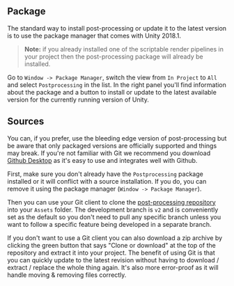 ## Package

The standard way to install post-processing or update it to the latest version is to use the package manager that comes with Unity 2018.1.

> **Note:** if you already installed one of the scriptable render pipelines in your project then the post-processing package will already be installed.

Go to `Window -> Package Manager`, switch the view from `In Project` to `All` and select `Postprocessing` in the list. In the right panel you'll find information about the package and a button to install or update to the latest available version for the currently running version of Unity.

## Sources

You can, if you prefer, use the bleeding edge version of post-processing but be aware that only packaged versions are officially supported and things may break. If you're not familiar with Git we recommend you download [Github Desktop](https://desktop.github.com/) as it's easy to use and integrates well with Github.

First, make sure you don't already have the `Postprocessing` package installed or it will conflict with a source installation. If you do, you can remove it using the package manager (`Window -> Package Manager`).

Then you can use your Git client to clone the [post-processing repository](https://github.com/Unity-Technologies/PostProcessing) into your `Assets` folder. The development branch is `v2` and is conveniently set as the default so you don't need to pull any specific branch unless you want to follow a specific feature being developed in a separate branch.

If you don't want to use a Git client you can also download a zip archive by clicking the green button that says "Clone or download" at the top of the repository and extract it into your project. The benefit of using Git is that you can quickly update to the latest revision without having to download / extract / replace the whole thing again. It's also more error-proof as it will handle moving & removing files correctly.